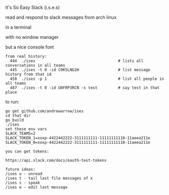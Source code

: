It's So Easy Slack (i.s.e.s)

read and respond to slack messages from arch linux

in a terminal

with no window manager

but a nice console font

```
from real history:
  444  ./ises                                    # lists all conversations in all teams
  445  ./ises -t 0 -id C0K5LNG2H                 # list message history from that id
  458  ./ises -p 1                               # list all people in all teams
  487  ./ises -t 0 -id U0FRP3RCN -s test         # say test in that place
```

to run:

```
go get github.com/andrewarrow/ises
cd that dir
go build
./ises
set these env vars
SLACK_TEAMS=2
SLACK_TOKEN_1=xoxp-4422442222-3111111111-11111111118-11aeea211e
SLACK_TOKEN_0=xoxp-4422442222-3111111111-11111111118-11aeea211e

you can get tokens:

https://api.slack.com/docs/oauth-test-tokens
```


```
future ideas:
/ises u - unread
/ises t - tail last file messages of x
/ises s - speak
/ises e - edit last message
```
